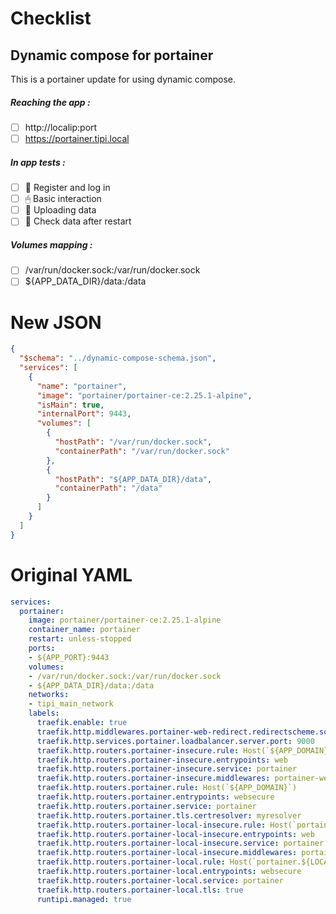 # Checklist
## Dynamic compose for portainer
This is a portainer update for using dynamic compose.
##### Reaching the app :
- [ ] http://localip:port
- [ ] https://portainer.tipi.local
##### In app tests :
- [ ] 📝 Register and log in
- [ ] 🖱 Basic interaction
- [ ] 🌆 Uploading data
- [ ] 🔄 Check data after restart
##### Volumes mapping :
- [ ] /var/run/docker.sock:/var/run/docker.sock
- [ ] ${APP_DATA_DIR}/data:/data

# New JSON
```json
{
  "$schema": "../dynamic-compose-schema.json",
  "services": [
    {
      "name": "portainer",
      "image": "portainer/portainer-ce:2.25.1-alpine",
      "isMain": true,
      "internalPort": 9443,
      "volumes": [
        {
          "hostPath": "/var/run/docker.sock",
          "containerPath": "/var/run/docker.sock"
        },
        {
          "hostPath": "${APP_DATA_DIR}/data",
          "containerPath": "/data"
        }
      ]
    }
  ]
} 
```
# Original YAML
```yaml
services:
  portainer:
    image: portainer/portainer-ce:2.25.1-alpine
    container_name: portainer
    restart: unless-stopped
    ports:
    - ${APP_PORT}:9443
    volumes:
    - /var/run/docker.sock:/var/run/docker.sock
    - ${APP_DATA_DIR}/data:/data
    networks:
    - tipi_main_network
    labels:
      traefik.enable: true
      traefik.http.middlewares.portainer-web-redirect.redirectscheme.scheme: https
      traefik.http.services.portainer.loadbalancer.server.port: 9000
      traefik.http.routers.portainer-insecure.rule: Host(`${APP_DOMAIN}`)
      traefik.http.routers.portainer-insecure.entrypoints: web
      traefik.http.routers.portainer-insecure.service: portainer
      traefik.http.routers.portainer-insecure.middlewares: portainer-web-redirect
      traefik.http.routers.portainer.rule: Host(`${APP_DOMAIN}`)
      traefik.http.routers.portainer.entrypoints: websecure
      traefik.http.routers.portainer.service: portainer
      traefik.http.routers.portainer.tls.certresolver: myresolver
      traefik.http.routers.portainer-local-insecure.rule: Host(`portainer.${LOCAL_DOMAIN}`)
      traefik.http.routers.portainer-local-insecure.entrypoints: web
      traefik.http.routers.portainer-local-insecure.service: portainer
      traefik.http.routers.portainer-local-insecure.middlewares: portainer-web-redirect
      traefik.http.routers.portainer-local.rule: Host(`portainer.${LOCAL_DOMAIN}`)
      traefik.http.routers.portainer-local.entrypoints: websecure
      traefik.http.routers.portainer-local.service: portainer
      traefik.http.routers.portainer-local.tls: true
      runtipi.managed: true
 
```

